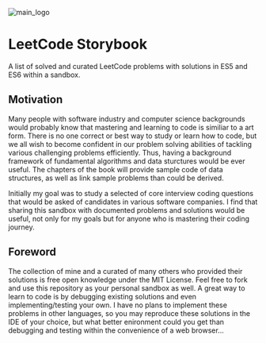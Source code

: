 ![main_logo](https://raw.githubusercontent.com/psychobolt/leetcode-storybook/master/logo.png)

# LeetCode Storybook

A list of solved and curated LeetCode problems with solutions in ES5 and ES6 within a sandbox.

## Motivation

Many people with software industry and computer science backgrounds would probably know that mastering and learning to code is similiar to a art form. There is no one correct or best way to study or learn how to code, but we all wish to become confident in our problem solving abilities of tackling various challenging problems efficiently. Thus, having a background framework of fundamental algorithms and data sturctures would be ever useful. The chapters of the book will provide sample code of data structures, as well as link sample problems than could be derived.

Initially my goal was to study a selected of core interview coding questions that would be asked of candidates in various software companies. I find that sharing this sandbox with documented problems and solutions would be useful, not only for my goals but for anyone who is mastering their coding journey. 

## Foreword

The collection of mine and a curated of many others who provided their solutions is free open knowledge under the MIT License. Feel free to fork and use this repository as your personal sandbox as well. A great way to learn to code is by debugging existing solutions and even implementing/testing your own. I have no plans to implement these problems in other languages, so you may reproduce these solutions in the IDE of your choice, but what better enironment could you get than debugging and testing within the convenience of a web browser...